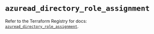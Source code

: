 # `azuread_directory_role_assignment`

Refer to the Terraform Registry for docs: [`azuread_directory_role_assignment`](https://registry.terraform.io/providers/hashicorp/azuread/3.3.0/docs/resources/directory_role_assignment).
